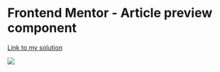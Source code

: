 # Frontend Mentor - Article preview component

[Link to my solution](https://personal-income-calculator.vercel.app/)

![](1.png)

